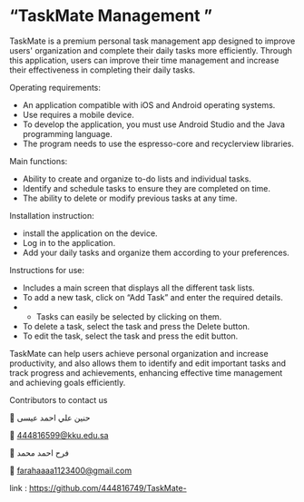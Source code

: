 # “TaskMate Management ”


TaskMate is a premium personal task management app designed to improve users' organization and complete their daily tasks more efficiently. Through this application, users can improve their time management and increase their effectiveness in completing their daily tasks.

Operating requirements:

   -  An application compatible with iOS and Android operating systems.
   -  Use requires a mobile device.
   -  To develop the application, you must use Android Studio and the Java programming language.
   -  The program needs to use the espresso-core and recyclerview libraries.

Main functions:

   -  Ability to create and organize to-do lists and individual tasks.
   -  Identify and schedule tasks to ensure they are completed on time.
   -  The ability to delete or modify previous tasks at any time.

Installation instruction:

   - install the application on the device.
   -  Log in to the application.
   - Add your daily tasks and organize them according to your preferences.

Instructions for use:

   -  Includes a main screen that displays all the different task lists.
   - To add a new task, click on “Add Task” and enter the required details.
-    - Tasks can easily be selected by clicking on them.
   -  To delete a task, select the task and press the Delete button.
   -  To edit the task, select the task and press the edit button.

TaskMate can help users achieve personal organization and increase productivity, and also allows them to identify and edit important tasks and track progress and achievements, enhancing effective time management and achieving goals efficiently.

Contributors to contact us

	حنين علي احمد عيسى

	444816599@kku.edu.sa

	فرح احمد محمد

	farahaaaa1123400@gmail.com


link : https://github.com/444816749/TaskMate-
